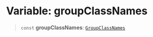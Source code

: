 # Variable: groupClassNames

> `const` **groupClassNames**: [`GroupClassNames`](../type-aliases/GroupClassNames.md)
